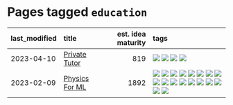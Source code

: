 # Pages tagged `education`

|last_modified|title|est. idea maturity|tags
|:---|:---|---:|:---|
|2023-04-10|[Private Tutor](../private_tutor.md)|819|[![](https://img.shields.io/badge/tag-AI-d9f12f)](../tags/AI.md) [![](https://img.shields.io/badge/tag-discussion-f14da)](../tags/discussion.md) [![](https://img.shields.io/badge/tag-education-683f3)](../tags/education.md) [![](https://img.shields.io/badge/tag-startup-fe76cf)](../tags/startup.md)|
|2023-02-09|[Physics For ML](../physics_for_ml.md)|1892|[![](https://img.shields.io/badge/tag-brownianmotion-b25b5)](../tags/brownianmotion.md) [![](https://img.shields.io/badge/tag-curriculum-76bb24)](../tags/curriculum.md) [![](https://img.shields.io/badge/tag-curvature-496a1)](../tags/curvature.md) [![](https://img.shields.io/badge/tag-education-683f3)](../tags/education.md) [![](https://img.shields.io/badge/tag-eigenvectors-96bcc)](../tags/eigenvectors.md) [![](https://img.shields.io/badge/tag-gaugetheory-77485f)](../tags/gaugetheory.md) [![](https://img.shields.io/badge/tag-grouptheory-e839f4)](../tags/grouptheory.md) [![](https://img.shields.io/badge/tag-machinelearning-b08442)](../tags/machinelearning.md) [![](https://img.shields.io/badge/tag-manifolds-e6ab9)](../tags/manifolds.md) [![](https://img.shields.io/badge/tag-ode-abf295)](../tags/ode.md) [![](https://img.shields.io/badge/tag-optimization-da6994)](../tags/optimization.md) [![](https://img.shields.io/badge/tag-pde-97a75e)](../tags/pde.md) [![](https://img.shields.io/badge/tag-physics-29349d)](../tags/physics.md) [![](https://img.shields.io/badge/tag-probabilityfields-50c04b)](../tags/probabilityfields.md) [![](https://img.shields.io/badge/tag-quantummechanics-4072a1)](../tags/quantummechanics.md) [![](https://img.shields.io/badge/tag-relativity-7c795e)](../tags/relativity.md) [![](https://img.shields.io/badge/tag-tensorcalculus-95bed6)](../tags/tensorcalculus.md) [![](https://img.shields.io/badge/tag-textbook-1743a)](../tags/textbook.md)|